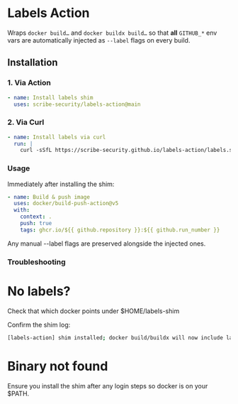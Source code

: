 # Labels Action

Wraps `docker build…` and `docker buildx build…` so that **all** `GITHUB_*` env vars
are automatically injected as `--label` flags on every build.

## Installation

### 1. Via Action

```yaml
- name: Install labels shim
  uses: scribe-security/labels-action@main
```

### 2. Via Curl
```yaml
- name: Install labels via curl
  run: |
    curl -sSfL https://scribe-security.github.io/labels-action/labels.sh | bash
```

### Usage

Immediately after installing the shim:

```yaml
- name: Build & push image
  uses: docker/build-push-action@v5
  with:
    context: .
    push: true
    tags: ghcr.io/${{ github.repository }}:${{ github.run_number }}
```
Any manual --label flags are preserved alongside the injected ones.

### Troubleshooting
# No labels?

Check that which docker points under $HOME/labels-shim

Confirm the shim log:

```bash
[labels-action] shim installed; docker build/buildx will now include labels
```
# Binary not found
Ensure you install the shim after any login steps so docker is on your $PATH.

